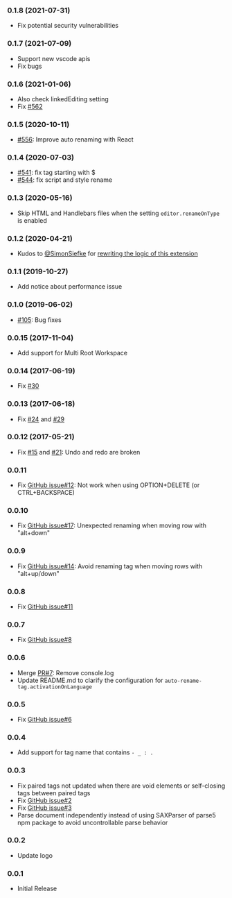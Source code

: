 ### 0.1.8 (2021-07-31)
* Fix potential security vulnerabilities

### 0.1.7 (2021-07-09)
* Support new vscode apis
* Fix bugs

### 0.1.6 (2021-01-06)
* Also check linkedEditing setting
* Fix [#562](https://github.com/formulahendry/vscode-auto-rename-tag/issues/562)

### 0.1.5 (2020-10-11)
* [#556](https://github.com/formulahendry/vscode-auto-rename-tag/pull/556): Improve auto renaming with React

### 0.1.4 (2020-07-03)
* [#541](https://github.com/formulahendry/vscode-auto-rename-tag/pull/541): fix tag starting with $
* [#544](https://github.com/formulahendry/vscode-auto-rename-tag/pull/544): fix script and style rename

### 0.1.3 (2020-05-16)
* Skip HTML and Handlebars files when the setting `editor.renameOnType` is enabled

### 0.1.2 (2020-04-21)
* Kudos to [@SimonSiefke](https://github.com/SimonSiefke) for [rewriting the logic of this extension](https://github.com/formulahendry/vscode-auto-rename-tag/pull/511)

### 0.1.1 (2019-10-27)
* Add notice about performance issue

### 0.1.0 (2019-06-02)
* [#105](https://github.com/formulahendry/vscode-auto-rename-tag/pull/105): Bug fixes

### 0.0.15 (2017-11-04)
* Add support for Multi Root Workspace

### 0.0.14 (2017-06-19)
* Fix [#30](https://github.com/formulahendry/vscode-auto-rename-tag/issues/30)

### 0.0.13 (2017-06-18)
* Fix [#24](https://github.com/formulahendry/vscode-auto-rename-tag/issues/24) and [#29](https://github.com/formulahendry/vscode-auto-rename-tag/issues/29)

### 0.0.12 (2017-05-21)
* Fix [#15](https://github.com/formulahendry/vscode-auto-rename-tag/issues/15) and [#21](https://github.com/formulahendry/vscode-auto-rename-tag/issues/21): Undo and redo are broken

### 0.0.11
* Fix [GitHub issue#12](https://github.com/formulahendry/vscode-auto-rename-tag/issues/12): Not work when using OPTION+DELETE (or CTRL+BACKSPACE)

### 0.0.10
* Fix [GitHub issue#17](https://github.com/formulahendry/vscode-auto-rename-tag/issues/17): Unexpected renaming when moving row with "alt+down"

### 0.0.9
* Fix [GitHub issue#14](https://github.com/formulahendry/vscode-auto-rename-tag/issues/14): Avoid renaming tag when moving rows with "alt+up/down"

### 0.0.8
* Fix [GitHub issue#11](https://github.com/formulahendry/vscode-auto-rename-tag/issues/11)

### 0.0.7
* Fix [GitHub issue#8](https://github.com/formulahendry/vscode-auto-rename-tag/issues/8)

### 0.0.6
* Merge [PR#7](https://github.com/formulahendry/vscode-auto-rename-tag/pull/7): Remove console.log
* Update README.md to clarify the configuration for `auto-rename-tag.activationOnLanguage`

### 0.0.5
* Fix [GitHub issue#6](https://github.com/formulahendry/vscode-auto-rename-tag/issues/6)

### 0.0.4
* Add support for tag name that contains ```- _ : .```

### 0.0.3
* Fix paired tags not updated when there are void elements or self-closing tags between paired tags
* Fix [GitHub issue#2](https://github.com/formulahendry/vscode-auto-rename-tag/issues/2)
* Fix [GitHub issue#3](https://github.com/formulahendry/vscode-auto-rename-tag/issues/3)
* Parse document independently instead of using SAXParser of parse5 npm package to avoid uncontrollable parse behavior

### 0.0.2
* Update logo

### 0.0.1
* Initial Release